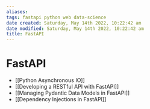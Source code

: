 ```yaml
---
aliases: 
tags: fastapi python web data-science
date created: Saturday, May 14th 2022, 10:22:42 am
date modified: Saturday, May 14th 2022, 10:22:42 am
title: FastAPI
---
```


# FastAPI

- [[Python Asynchronous IO]]
- [[Developing a RESTful API with FastAPI]]
- [[Managing Pydantic Data Models in FastAPI]]
- [[Dependency Injections in FastAPI]]